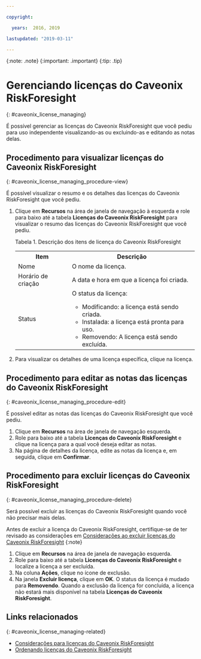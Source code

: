 ```yaml
---

copyright:

  years:  2016, 2019

lastupdated: "2019-03-11"

---
```


{:note: .note}
{:important: .important}
{:tip: .tip}

# Gerenciando licenças do Caveonix RiskForesight
{: #caveonix_license_managing}

É possível gerenciar as licenças do Caveonix RiskForesight que você pediu para uso independente visualizando-as ou excluindo-as e editando as notas delas.

## Procedimento para visualizar licenças do Caveonix RiskForesight
{: #caveonix_license_managing_procedure-view}

É possível visualizar o resumo e os detalhes das licenças do Caveonix RiskForesight que você pediu.

1. Clique em **Recursos** na área de janela de navegação à esquerda e role para baixo até a tabela **Licenças do Caveonix RiskForesight** para visualizar o resumo das licenças do Caveonix RiskForesight que você pediu.

   Tabela 1. Descrição dos itens de licença do Caveonix RiskForesight

    <table>
      <tr>
        <th>Item</th>
        <th>Descrição</th>
      </tr>
      <tr>
        <td>Nome</td>
        <td>O nome da licença.</td>
       </tr>
       <tr>
         <td>Horário de criação</td>
         <td>A data e hora em que a licença foi criada.</td>
       </tr>
       <tr>
         <td>Status</td>
         <td>O status da licença: <ul><li>Modificando: a licença está sendo criada.</li><li>Instalada: a licença está pronta para uso.</li><li>Removendo: A licença está sendo excluída.</li></ul></td>
       </tr>
    </table>   

2. Para visualizar os detalhes de uma licença específica, clique na licença.

## Procedimento para editar as notas das licenças do Caveonix RiskForesight
{: #caveonix_license_managing_procedure-edit}

É possível editar as notas das licenças do Caveonix RiskForesight que você pediu.

1. Clique em **Recursos** na área de janela de navegação esquerda.
2. Role para baixo até a tabela **Licenças do Caveonix RiskForesight** e clique na licença para a qual você deseja editar as notas.
3. Na página de detalhes da licença, edite as notas da licença e, em seguida, clique em **Confirmar**.

## Procedimento para excluir licenças do Caveonix RiskForesight
{: #caveonix_license_managing_procedure-delete}

Será possível excluir as licenças do Caveonix RiskForesight quando você não precisar mais delas.

Antes de excluir a licença do Caveonix RiskForesight, certifique-se de ter revisado as considerações em [Considerações ao excluir licenças do Caveonix RiskForesight](/docs/services/vmwaresolutions/services?topic=vmware-solutions-caveonix_license_considerations-remove)
{:note}

1. Clique em **Recursos** na área de janela de navegação esquerda.
2. Role para baixo até a tabela **Licenças do Caveonix RiskForesight** e localize a licença a ser excluída.
3. Na coluna **Ações**, clique no ícone de exclusão.
4. Na janela **Excluir licença**, clique em **OK**.
   O status da licença é mudado para **Removendo**. Quando a exclusão da licença for concluída, a licença não estará mais disponível na tabela **Licenças do Caveonix RiskForesight**.

## Links relacionados
{: #caveonix_license_managing-related}

* [ Considerações para licenças do Caveonix RiskForesight ](/docs/services/vmwaresolutions/services?topic=vmware-solutions-caveonix_license_considerations)
* [ Ordenando licenças do Caveonix RiskForesight ](/docs/services/vmwaresolutions/services?topic=vmware-solutions-caveonix_license_ordering)
